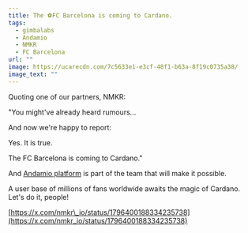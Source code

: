 ```yaml
---
title: The ⚽️FC Barcelona is coming to Cardano.
tags:
  - gimbalabs
  - Andamio
  - NMKR
  - FC Barcelona
url: ""
image: https://ucarecdn.com/7c5633e1-e3cf-48f1-b63a-8f19c0735a38/
image_text: ""
---
```


Quoting one of our partners, NMKR:

"You might've already heard rumours...

And now we're happy to report:

Yes. It is true.

The FC Barcelona is coming to Cardano."

And [Andamio platform](https://x.com/blinklabs_io) is part of the team that will make it possible.

A user base of millions of fans worldwide awaits the magic of Cardano. Let's do it, people!

[https://x.com/nmkr\_io/status/1796400188334235738](https://x.com/nmkr_io/status/1796400188334235738)
